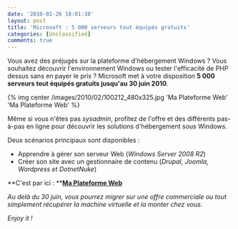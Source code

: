 ```yaml
---
date: '2010-02-26 18:01:38'
layout: post
title: 'Microsoft : 5 000 serveurs tout équipés gratuits'
categories: [Unclassified]
comments: true
---
```


Vous avez des préjugés sur la plateforme d'hébergement Windows ? Vous souhaitez découvrir l'environnement Windows ou tester l'efficacité de PHP dessus sans en payer le prix ? Microsoft met à votre disposition **5 000 serveurs tout équipés gratuits jusqu'au 30 juin 2010**.

{% img center /images/2010/02/100212_480x325.jpg 'Ma Plateforme Web' 'Ma Plateforme Web' %}

Même si vous n'êtes pas _sysadmin_, profitez de l'offre et des différents pas-à-pas en ligne pour découvrir les solutions d'hébergement sous Windows.

Deux scénarios principaux sont disponibles :
	
  * Apprendre à gérer son serveur Web (_Windows Server 2008 R2_)
  * Créer son site avec un gestionnaire de contenu (_Drupal, Joomla, Wordpress et DotnetNuke_)

**C'est par ici : ****[Ma Plateforme Web](http://www.maplateformeweb.com)**

_Au delà du 30 juin, vous pourrez migrer sur une offre commerciale ou tout simplement récupérer la machine virtuelle et la monter chez vous._

_Enjoy it !_
